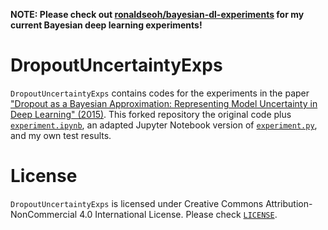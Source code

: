 **NOTE: Please check out [ronaldseoh/bayesian-dl-experiments](https://link.iamblogger.net/bdl-exp) for my current Bayesian deep learning experiments!**

# DropoutUncertaintyExps
`DropoutUncertaintyExps` contains codes for the experiments in the paper ["Dropout as a Bayesian Approximation: Representing Model Uncertainty in Deep Learning" (2015)](https://link.iamblogger.net/bdlpaper). This forked repository the original code plus [`experiment.ipynb`](https://link.iamblogger.net/5pr5j), an adapted Jupyter Notebook version of [`experiment.py`](https://link.iamblogger.net/11n7m), and my own test results.

# License

`DropoutUncertaintyExps` is licensed under Creative Commons Attribution-NonCommercial 4.0 International License. Please check [`LICENSE`](https://link.iamblogger.net/5z1l-).
